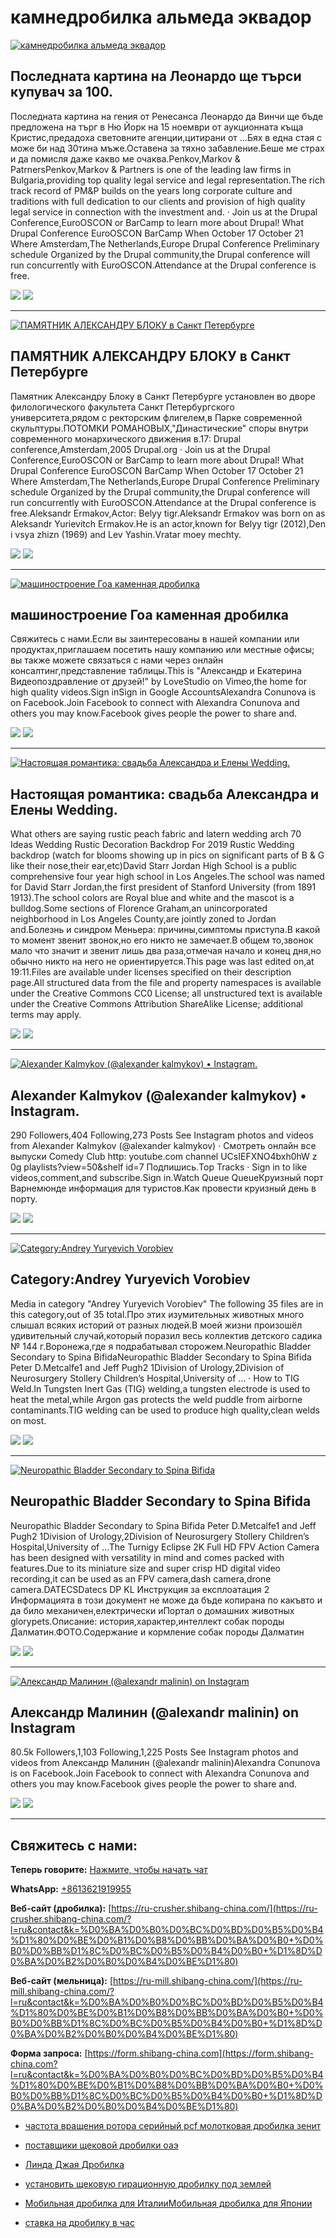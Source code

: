 # камнедробилка альмеда эквадор

<a href="https://swt.shibang-china.com/?l=ru&img&k=%D0%BA%D0%B0%D0%BC%D0%BD%D0%B5%D0%B4%D1%80%D0%BE%D0%B1%D0%B8%D0%BB%D0%BA%D0%B0+%D0%B0%D0%BB%D1%8C%D0%BC%D0%B5%D0%B4%D0%B0+%D1%8D%D0%BA%D0%B2%D0%B0%D0%B4%D0%BE%D1%80" target="_blank">![камнедробилка альмеда эквадор](http://static.shibang-china.com/all-800x300/309.jpg)</a>

## Последната картина на Леонардо ще търси купувач за 100.
Последната картина на гения от Ренесанса Леонардо да Винчи ще бъде предложена на търг в Ню Йорк на 15 ноември от аукционната къща Кристис,предадоха световните агенции,цитирани от …Бях в една стая с може би над 30тина мъже.Оставена за тяхно забавление.Беше ме страх и да помисля даже какво ме очаква.Penkov,Markov &amp; PatrnersPenkov,Markov &amp; Partners is one of the leading law firms in Bulgaria,providing top quality legal service and legal representation.The rich track record of PM&amp;P builds on the years long corporate culture and traditions with full dedication to our clients and provision of high quality legal service in connection with the investment and.&nbsp;&#0183;&#32;Join us at the Drupal Conference,EuroOSCON or BarCamp to learn more about Drupal! What Drupal Conference EuroOSCON BarCamp When October 17 October 21 Where Amsterdam,The Netherlands,Europe Drupal Conference Preliminary schedule Organized by the Drupal community,the Drupal conference will run concurrently with EuroOSCON.Attendance at the Drupal conference is free.


<a href="https://whatsapp.shibangsoft.com/WhatsApp.php" target="_blank" title="WhatsApp">![](http://static.shibang-china.com/icon/whatsapp.png)</a> <a href="https://swt.shibang-china.com/?l=ru&icon&k=%D0%BA%D0%B0%D0%BC%D0%BD%D0%B5%D0%B4%D1%80%D0%BE%D0%B1%D0%B8%D0%BB%D0%BA%D0%B0+%D0%B0%D0%BB%D1%8C%D0%BC%D0%B5%D0%B4%D0%B0+%D1%8D%D0%BA%D0%B2%D0%B0%D0%B4%D0%BE%D1%80" target="_blank">![](http://static.shibang-china.com/icon/chat-ru.png)</a>

---

<a href="https://swt.shibang-china.com/?l=ru&img&k=%D0%BA%D0%B0%D0%BC%D0%BD%D0%B5%D0%B4%D1%80%D0%BE%D0%B1%D0%B8%D0%BB%D0%BA%D0%B0+%D0%B0%D0%BB%D1%8C%D0%BC%D0%B5%D0%B4%D0%B0+%D1%8D%D0%BA%D0%B2%D0%B0%D0%B4%D0%BE%D1%80" target="_blank">![ПАМЯТНИК АЛЕКСАНДРУ БЛОКУ в Санкт Петербурге](http://static.shibang-china.com/all-800x300/307.jpg)</a>

## ПАМЯТНИК АЛЕКСАНДРУ БЛОКУ в Санкт Петербурге
Памятник Александру Блоку в Санкт Петербурге установлен во дворе филологического факультета Санкт Петербургского университета,рядом с ректорским флигелем,в Парке современной скульптуры.ПОТОМКИ РОМАНОВЫХ,&quot;Династические&quot; споры внутри современного монархического движения в.17: Drupal conference,Amsterdam,2005 Drupal.org&nbsp;&#0183;&#32;Join us at the Drupal Conference,EuroOSCON or BarCamp to learn more about Drupal! What Drupal Conference EuroOSCON BarCamp When October 17 October 21 Where Amsterdam,The Netherlands,Europe Drupal Conference Preliminary schedule Organized by the Drupal community,the Drupal conference will run concurrently with EuroOSCON.Attendance at the Drupal conference is free.Aleksandr Ermakov,Actor: Belyy tigr.Aleksandr Ermakov was born on as Aleksandr Yurievitch Ermakov.He is an actor,known for Belyy tigr (2012),Den i vsya zhizn (1969) and Lev Yashin.Vratar moey mechty.


<a href="https://whatsapp.shibangsoft.com/WhatsApp.php" target="_blank" title="WhatsApp">![](http://static.shibang-china.com/icon/whatsapp.png)</a> <a href="https://swt.shibang-china.com/?l=ru&icon&k=%D0%BA%D0%B0%D0%BC%D0%BD%D0%B5%D0%B4%D1%80%D0%BE%D0%B1%D0%B8%D0%BB%D0%BA%D0%B0+%D0%B0%D0%BB%D1%8C%D0%BC%D0%B5%D0%B4%D0%B0+%D1%8D%D0%BA%D0%B2%D0%B0%D0%B4%D0%BE%D1%80" target="_blank">![](http://static.shibang-china.com/icon/chat-ru.png)</a>

---

<a href="https://swt.shibang-china.com/?l=ru&img&k=%D0%BA%D0%B0%D0%BC%D0%BD%D0%B5%D0%B4%D1%80%D0%BE%D0%B1%D0%B8%D0%BB%D0%BA%D0%B0+%D0%B0%D0%BB%D1%8C%D0%BC%D0%B5%D0%B4%D0%B0+%D1%8D%D0%BA%D0%B2%D0%B0%D0%B4%D0%BE%D1%80" target="_blank">![машиностроение Гоа каменная дробилка](http://static.shibang-china.com/all-800x300/264.jpg)</a>

## машиностроение Гоа каменная дробилка
Свяжитесь с нами.Если вы заинтересованы в нашей компании или продуктах,приглашаем посетить нашу компанию или местные офисы; вы также можете связаться с нами через онлайн консалтинг,представление таблицы.This is &quot;Александр и Екатерина Видеопоздравление от друзей!&quot; by LoveStudio on Vimeo,the home for high quality videos.Sign inSign in Google AccountsAlexandra Conunova is on Facebook.Join Facebook to connect with Alexandra Conunova and others you may know.Facebook gives people the power to share and.


<a href="https://whatsapp.shibangsoft.com/WhatsApp.php" target="_blank" title="WhatsApp">![](http://static.shibang-china.com/icon/whatsapp.png)</a> <a href="https://swt.shibang-china.com/?l=ru&icon&k=%D0%BA%D0%B0%D0%BC%D0%BD%D0%B5%D0%B4%D1%80%D0%BE%D0%B1%D0%B8%D0%BB%D0%BA%D0%B0+%D0%B0%D0%BB%D1%8C%D0%BC%D0%B5%D0%B4%D0%B0+%D1%8D%D0%BA%D0%B2%D0%B0%D0%B4%D0%BE%D1%80" target="_blank">![](http://static.shibang-china.com/icon/chat-ru.png)</a>

---

<a href="https://swt.shibang-china.com/?l=ru&img&k=%D0%BA%D0%B0%D0%BC%D0%BD%D0%B5%D0%B4%D1%80%D0%BE%D0%B1%D0%B8%D0%BB%D0%BA%D0%B0+%D0%B0%D0%BB%D1%8C%D0%BC%D0%B5%D0%B4%D0%B0+%D1%8D%D0%BA%D0%B2%D0%B0%D0%B4%D0%BE%D1%80" target="_blank">![Настоящая романтика: свадьба Александра и Елены Wedding.](http://static.shibang-china.com/all-800x300/286.jpg)</a>

## Настоящая романтика: свадьба Александра и Елены Wedding.
What others are saying rustic peach fabric and latern wedding arch 70 Ideas Wedding Rustic Decoration Backdrop For 2019 Rustic Wedding backdrop (watch for blooms showing up in pics on significant parts of B &amp; G like their nose,their ear,etc)David Starr Jordan High School is a public comprehensive four year high school in Los Angeles.The school was named for David Starr Jordan,the first president of Stanford University (from 1891 1913).The school colors are Royal blue and white and the mascot is a bulldog.Some sections of Florence Graham,an unincorporated neighborhood in Los Angeles County,are jointly zoned to Jordan and.Болезнь и синдром Меньера: причины,симптомы приступа.В какой то момент звенит звонок,но его никто не замечает.В общем то,звонок мало что значит и звенит лишь два раза,отмечая начало и конец дня,но обычно никто на него не ориентируется.This page was last edited on,at 19:11.Files are available under licenses specified on their description page.All structured data from the file and property namespaces is available under the Creative Commons CC0 License; all unstructured text is available under the Creative Commons Attribution ShareAlike License; additional terms may apply.


<a href="https://whatsapp.shibangsoft.com/WhatsApp.php" target="_blank" title="WhatsApp">![](http://static.shibang-china.com/icon/whatsapp.png)</a> <a href="https://swt.shibang-china.com/?l=ru&icon&k=%D0%BA%D0%B0%D0%BC%D0%BD%D0%B5%D0%B4%D1%80%D0%BE%D0%B1%D0%B8%D0%BB%D0%BA%D0%B0+%D0%B0%D0%BB%D1%8C%D0%BC%D0%B5%D0%B4%D0%B0+%D1%8D%D0%BA%D0%B2%D0%B0%D0%B4%D0%BE%D1%80" target="_blank">![](http://static.shibang-china.com/icon/chat-ru.png)</a>

---

<a href="https://swt.shibang-china.com/?l=ru&img&k=%D0%BA%D0%B0%D0%BC%D0%BD%D0%B5%D0%B4%D1%80%D0%BE%D0%B1%D0%B8%D0%BB%D0%BA%D0%B0+%D0%B0%D0%BB%D1%8C%D0%BC%D0%B5%D0%B4%D0%B0+%D1%8D%D0%BA%D0%B2%D0%B0%D0%B4%D0%BE%D1%80" target="_blank">![Alexander Kalmykov (@alexander kalmykov) • Instagram.](http://static.shibang-china.com/all-800x300/1166.jpg)</a>

## Alexander Kalmykov (@alexander kalmykov) • Instagram.
290 Followers,404 Following,273 Posts See Instagram photos and videos from Alexander Kalmykov (@alexander kalmykov)&nbsp;&#0183;&#32;Смотреть онлайн все выпуски Comedy Club http: youtube.com channel UCsIEFXNO4bxh0hW z 0g playlists?view=50&amp;shelf id=7 Подпишись.Top Tracks&nbsp;&#0183;&#32;Sign in to like videos,comment,and subscribe.Sign in.Watch Queue QueueКруизный порт Варнемюнде информация для туристов.Как провести круизный день в порту.


<a href="https://whatsapp.shibangsoft.com/WhatsApp.php" target="_blank" title="WhatsApp">![](http://static.shibang-china.com/icon/whatsapp.png)</a> <a href="https://swt.shibang-china.com/?l=ru&icon&k=%D0%BA%D0%B0%D0%BC%D0%BD%D0%B5%D0%B4%D1%80%D0%BE%D0%B1%D0%B8%D0%BB%D0%BA%D0%B0+%D0%B0%D0%BB%D1%8C%D0%BC%D0%B5%D0%B4%D0%B0+%D1%8D%D0%BA%D0%B2%D0%B0%D0%B4%D0%BE%D1%80" target="_blank">![](http://static.shibang-china.com/icon/chat-ru.png)</a>

---

<a href="https://swt.shibang-china.com/?l=ru&img&k=%D0%BA%D0%B0%D0%BC%D0%BD%D0%B5%D0%B4%D1%80%D0%BE%D0%B1%D0%B8%D0%BB%D0%BA%D0%B0+%D0%B0%D0%BB%D1%8C%D0%BC%D0%B5%D0%B4%D0%B0+%D1%8D%D0%BA%D0%B2%D0%B0%D0%B4%D0%BE%D1%80" target="_blank">![Category:Andrey Yuryevich Vorobiev](http://static.shibang-china.com/all-800x300/1350.jpg)</a>

## Category:Andrey Yuryevich Vorobiev
Media in category &quot;Andrey Yuryevich Vorobiev&quot; The following 35 files are in this category,out of 35 total.Про этих изумительных животных много слышал всяких историй от разных людей.В моей жизни произошёл удивительный случай,который поразил весь коллектив детского садика № 144 г.Воронежа,где я подрабатывал сторожем.Neuropathic Bladder Secondary to Spina BifidaNeuropathic Bladder Secondary to Spina Bifida Peter D.Metcalfe1 and Jeff Pugh2 1Division of Urology,2Division of Neurosurgery Stollery Children’s Hospital,University of …&nbsp;&#0183;&#32;How to TIG Weld.In Tungsten Inert Gas (TIG) welding,a tungsten electrode is used to heat the metal,while Argon gas protects the weld puddle from airborne contaminants.TIG welding can be used to produce high quality,clean welds on most.


<a href="https://whatsapp.shibangsoft.com/WhatsApp.php" target="_blank" title="WhatsApp">![](http://static.shibang-china.com/icon/whatsapp.png)</a> <a href="https://swt.shibang-china.com/?l=ru&icon&k=%D0%BA%D0%B0%D0%BC%D0%BD%D0%B5%D0%B4%D1%80%D0%BE%D0%B1%D0%B8%D0%BB%D0%BA%D0%B0+%D0%B0%D0%BB%D1%8C%D0%BC%D0%B5%D0%B4%D0%B0+%D1%8D%D0%BA%D0%B2%D0%B0%D0%B4%D0%BE%D1%80" target="_blank">![](http://static.shibang-china.com/icon/chat-ru.png)</a>

---

<a href="https://swt.shibang-china.com/?l=ru&img&k=%D0%BA%D0%B0%D0%BC%D0%BD%D0%B5%D0%B4%D1%80%D0%BE%D0%B1%D0%B8%D0%BB%D0%BA%D0%B0+%D0%B0%D0%BB%D1%8C%D0%BC%D0%B5%D0%B4%D0%B0+%D1%8D%D0%BA%D0%B2%D0%B0%D0%B4%D0%BE%D1%80" target="_blank">![Neuropathic Bladder Secondary to Spina Bifida](http://static.shibang-china.com/all-800x300/404.jpg)</a>

## Neuropathic Bladder Secondary to Spina Bifida
Neuropathic Bladder Secondary to Spina Bifida Peter D.Metcalfe1 and Jeff Pugh2 1Division of Urology,2Division of Neurosurgery Stollery Children’s Hospital,University of …The Turnigy Eclipse 2K Full HD FPV Action Camera has been designed with versatility in mind and comes packed with features.Due to its miniature size and super crisp HD digital video recording,it can be used as an FPV camera,dash camera,drone camera.DATECSDatecs DP KL Инструкция за експлоатация 2 Информацията в този документ не може да бъде копирана по какъвто и да било механичен,електрически иПортал о домашних животных glorypets.Описание: история,характер,интеллект собак породы Далматин.ФОТО.Содержание и кормление собак породы Далматин


<a href="https://whatsapp.shibangsoft.com/WhatsApp.php" target="_blank" title="WhatsApp">![](http://static.shibang-china.com/icon/whatsapp.png)</a> <a href="https://swt.shibang-china.com/?l=ru&icon&k=%D0%BA%D0%B0%D0%BC%D0%BD%D0%B5%D0%B4%D1%80%D0%BE%D0%B1%D0%B8%D0%BB%D0%BA%D0%B0+%D0%B0%D0%BB%D1%8C%D0%BC%D0%B5%D0%B4%D0%B0+%D1%8D%D0%BA%D0%B2%D0%B0%D0%B4%D0%BE%D1%80" target="_blank">![](http://static.shibang-china.com/icon/chat-ru.png)</a>

---

<a href="https://swt.shibang-china.com/?l=ru&img&k=%D0%BA%D0%B0%D0%BC%D0%BD%D0%B5%D0%B4%D1%80%D0%BE%D0%B1%D0%B8%D0%BB%D0%BA%D0%B0+%D0%B0%D0%BB%D1%8C%D0%BC%D0%B5%D0%B4%D0%B0+%D1%8D%D0%BA%D0%B2%D0%B0%D0%B4%D0%BE%D1%80" target="_blank">![Александр Малинин (@alexandr malinin) on Instagram](http://static.shibang-china.com/all-800x300/1427.jpg)</a>

## Александр Малинин (@alexandr malinin) on Instagram
80.5k Followers,1,103 Following,1,225 Posts See Instagram photos and videos from Александр Малинин (@alexandr malinin)Alexandra Conunova is on Facebook.Join Facebook to connect with Alexandra Conunova and others you may know.Facebook gives people the power to share and.

<a href="https://whatsapp.shibangsoft.com/WhatsApp.php" target="_blank" title="WhatsApp">![](http://static.shibang-china.com/icon/whatsapp.png)</a> <a href="https://swt.shibang-china.com/?l=ru&icon&k=%D0%BA%D0%B0%D0%BC%D0%BD%D0%B5%D0%B4%D1%80%D0%BE%D0%B1%D0%B8%D0%BB%D0%BA%D0%B0+%D0%B0%D0%BB%D1%8C%D0%BC%D0%B5%D0%B4%D0%B0+%D1%8D%D0%BA%D0%B2%D0%B0%D0%B4%D0%BE%D1%80" target="_blank">![](http://static.shibang-china.com/icon/chat-ru.png)</a>

---
## Свяжитесь с нами:

**Теперь говорите:** [Нажмите, чтобы начать чат](https://swt.shibang-china.com?l=ru&contact&k=%D0%BA%D0%B0%D0%BC%D0%BD%D0%B5%D0%B4%D1%80%D0%BE%D0%B1%D0%B8%D0%BB%D0%BA%D0%B0+%D0%B0%D0%BB%D1%8C%D0%BC%D0%B5%D0%B4%D0%B0+%D1%8D%D0%BA%D0%B2%D0%B0%D0%B4%D0%BE%D1%80)

**WhatsApp:**  [+8613621919955](https://whatsapp.shibangsoft.com/WhatsApp.php)

**Веб-сайт (дробилка):** [https://ru-crusher.shibang-china.com/](https://ru-crusher.shibang-china.com/?l=ru&contact&k=%D0%BA%D0%B0%D0%BC%D0%BD%D0%B5%D0%B4%D1%80%D0%BE%D0%B1%D0%B8%D0%BB%D0%BA%D0%B0+%D0%B0%D0%BB%D1%8C%D0%BC%D0%B5%D0%B4%D0%B0+%D1%8D%D0%BA%D0%B2%D0%B0%D0%B4%D0%BE%D1%80)

**Веб-сайт (мельница):** [https://ru-mill.shibang-china.com/](https://ru-mill.shibang-china.com/?l=ru&contact&k=%D0%BA%D0%B0%D0%BC%D0%BD%D0%B5%D0%B4%D1%80%D0%BE%D0%B1%D0%B8%D0%BB%D0%BA%D0%B0+%D0%B0%D0%BB%D1%8C%D0%BC%D0%B5%D0%B4%D0%B0+%D1%8D%D0%BA%D0%B2%D0%B0%D0%B4%D0%BE%D1%80)

**Форма запроса:** [https://form.shibang-china.com](https://form.shibang-china.com?l=ru&contact&k=%D0%BA%D0%B0%D0%BC%D0%BD%D0%B5%D0%B4%D1%80%D0%BE%D0%B1%D0%B8%D0%BB%D0%BA%D0%B0+%D0%B0%D0%BB%D1%8C%D0%BC%D0%B5%D0%B4%D0%B0+%D1%8D%D0%BA%D0%B2%D0%B0%D0%B4%D0%BE%D1%80)

* [частота вращения ротора серийный pcf молотковая дробилка зенит](../132/%D1%87%D0%B0%D1%81%D1%82%D0%BE%D1%82%D0%B0%20%D0%B2%D1%80%D0%B0%D1%89%D0%B5%D0%BD%D0%B8%D1%8F%20%D1%80%D0%BE%D1%82%D0%BE%D1%80%D0%B0%20%D1%81%D0%B5%D1%80%D0%B8%D0%B9%D0%BD%D1%8B%D0%B9%20pcf%20%D0%BC%D0%BE%D0%BB%D0%BE%D1%82%D0%BA%D0%BE%D0%B2%D0%B0%D1%8F%20%D0%B4%D1%80%D0%BE%D0%B1%D0%B8%D0%BB%D0%BA%D0%B0%20%D0%B7%D0%B5%D0%BD%D0%B8%D1%82.md)

* [поставщики щековой дробилки оаэ](../135/%D0%BF%D0%BE%D1%81%D1%82%D0%B0%D0%B2%D1%89%D0%B8%D0%BA%D0%B8%20%D1%89%D0%B5%D0%BA%D0%BE%D0%B2%D0%BE%D0%B9%20%D0%B4%D1%80%D0%BE%D0%B1%D0%B8%D0%BB%D0%BA%D0%B8%20%D0%BE%D0%B0%D1%8D.md)

* [Линда Джая Дробилка](../133/%D0%9B%D0%B8%D0%BD%D0%B4%D0%B0%20%D0%94%D0%B6%D0%B0%D1%8F%20%D0%94%D1%80%D0%BE%D0%B1%D0%B8%D0%BB%D0%BA%D0%B0.md)

* [установить щековую гирационную дробилку под землей](../135/%D1%83%D1%81%D1%82%D0%B0%D0%BD%D0%BE%D0%B2%D0%B8%D1%82%D1%8C%20%D1%89%D0%B5%D0%BA%D0%BE%D0%B2%D1%83%D1%8E%20%D0%B3%D0%B8%D1%80%D0%B0%D1%86%D0%B8%D0%BE%D0%BD%D0%BD%D1%83%D1%8E%20%D0%B4%D1%80%D0%BE%D0%B1%D0%B8%D0%BB%D0%BA%D1%83%20%D0%BF%D0%BE%D0%B4%20%D0%B7%D0%B5%D0%BC%D0%BB%D0%B5%D0%B9.md)

* [Мобильная дробилка для ИталииМобильная дробилка для Японии](../131/%D0%9C%D0%BE%D0%B1%D0%B8%D0%BB%D1%8C%D0%BD%D0%B0%D1%8F%20%D0%B4%D1%80%D0%BE%D0%B1%D0%B8%D0%BB%D0%BA%D0%B0%20%D0%B4%D0%BB%D1%8F%20%D0%98%D1%82%D0%B0%D0%BB%D0%B8%D0%B8%D0%9C%D0%BE%D0%B1%D0%B8%D0%BB%D1%8C%D0%BD%D0%B0%D1%8F%20%D0%B4%D1%80%D0%BE%D0%B1%D0%B8%D0%BB%D0%BA%D0%B0%20%D0%B4%D0%BB%D1%8F%20%D0%AF%D0%BF%D0%BE%D0%BD%D0%B8%D0%B8.md)

* [ставка на дробилку в час](../133/%D1%81%D1%82%D0%B0%D0%B2%D0%BA%D0%B0%20%D0%BD%D0%B0%20%D0%B4%D1%80%D0%BE%D0%B1%D0%B8%D0%BB%D0%BA%D1%83%20%D0%B2%20%D1%87%D0%B0%D1%81.md)